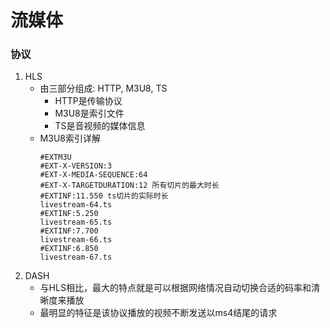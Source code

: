 # 流媒体
### 协议
1. HLS
   - 由三部分组成: HTTP, M3U8, TS
     - HTTP是传输协议
     - M3U8是索引文件
     - TS是音视频的媒体信息
   - M3U8索引详解
      ```
      #EXTM3U
      #EXT-X-VERSION:3
      #EXT-X-MEDIA-SEQUENCE:64
      #EXT-X-TARGETDURATION:12 所有切片的最大时长
      #EXTINF:11.550 ts切片的实际时长
      livestream-64.ts
      #EXTINF:5.250
      livestream-65.ts
      #EXTINF:7.700
      livestream-66.ts
      #EXTINF:6.850
      livestream-67.ts
      ```
2. DASH
   - 与HLS相比，最大的特点就是可以根据网络情况自动切换合适的码率和清晰度来播放
   - 最明显的特征是该协议播放的视频不断发送以ms4结尾的请求